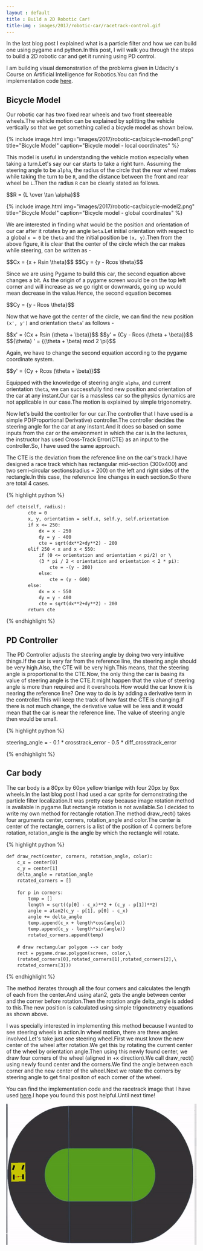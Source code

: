 ```yaml
---
layout : default
title : Build a 2D Robotic Car!
title-img : images/2017/robotic-car/racetrack-control.gif
---
```


In the last blog post I explained what is a particle filter and how we can build one using pygame and python.In this post, I will walk you through the steps to build a 2D robotic car and get it running using PD control.

<!--more-->

I am building visual demonstration of the problems given in Udacity's Course on Artificial Intelligence for Robotics.You can find the implementation code <a href='https://github.com/ioarun/ai-for-robotics-udacity/blob/master/visual-implementation/racetrack-control.py'>here</a>.

<h2> Bicycle Model </h2>

Our robotic car has two fixed rear wheels and two front steereable wheels.The vehicle motion can be explained by splitting the vehicle vertically so that we get something called a bicycle model as shown below.

{% include image.html img="images/2017/robotic-car/bicycle-model1.png" title="Bicycle Model" caption="Bicycle model - local coordinates" %}

This model is useful in understanding the vehicle motion especially when taking a turn.Let's say our car starts to take a right turn. Assuming the steering angle to be `alpha`, the radius of the circle that the rear wheel makes while taking the turn to be `R`, and the distance between the front and rear wheel be `L`.Then the radius `R` can be clearly stated as follows.

<html>
<head>
<script type="text/javascript" async
  src="https://cdnjs.cloudflare.com/ajax/libs/mathjax/2.7.0/MathJax.js?config=TeX-MML-AM_CHTML">
</script>
<head>
<body>
 $$R = {L \over \tan \alpha}$$
</body>
<html>

{% include image.html img="images/2017/robotic-car/bicycle-model2.png" title="Bicycle Model" caption="Bicycle model - global coordinates" %}

We are interested in finding what would be the position and orientation of our car after it rotates by an angle `beta`.Let initial orientation with respect to a global `x = 0` be `theta` and the initial position be `(x, y)`.Then from the above figure, it is clear that the center of the circle which the car makes while steering, can be written as -

<html>
<head>
<script type="text/javascript" async
  src="https://cdnjs.cloudflare.com/ajax/libs/mathjax/2.7.0/MathJax.js?config=TeX-MML-AM_CHTML">
</script>
<head>
<body>
 $$Cx = {x + Rsin \theta}$$
 $$Cy = {y - Rcos \theta}$$
</body>
<html>

Since we are using Pygame to build this car, the second equation above changes a bit. As the origin of a pygame screen would be on the top left corner and will increase as we go right or downwards, going up would mean decrease in the value.Hence, the second equation becomes

<html>
<head>
<script type="text/javascript" async
  src="https://cdnjs.cloudflare.com/ajax/libs/mathjax/2.7.0/MathJax.js?config=TeX-MML-AM_CHTML">
</script>
<head>
<body>
 $$Cy = {y - Rcos \theta}$$
</body>
<html>

Now that we have got the center of the circle, we can find the new position `(x', y')` and orientation `theta`' as follows -

<html>
<head>
<script type="text/javascript" async
  src="https://cdnjs.cloudflare.com/ajax/libs/mathjax/2.7.0/MathJax.js?config=TeX-MML-AM_CHTML">
</script>
<head>
<body>
 $$x' = {Cx + Rsin (\theta + \beta)}$$
 $$y' = {Cy - Rcos (\theta + \beta)}$$
 $${\theta} ' = {(\theta + \beta) mod 2 \pi}$$

</body>
<html>

Again, we have to change the second equation according to the pygame coordinate system.

<html>
<head>
<script type="text/javascript" async
  src="https://cdnjs.cloudflare.com/ajax/libs/mathjax/2.7.0/MathJax.js?config=TeX-MML-AM_CHTML">
</script>
<head>
<body>
 $$y' = {Cy + Rcos (\theta + \beta)}$$
</body>
<html>

Equipped with the knowledge of steering angle `alpha`, and current orientation `theta`, we can successfully find new position and orientation of the car at any instant.Our car is a massless car so the physics dynamics are not applicable in our case.The motion is explained by simple trigonometry.

Now let's build the controller for our car.The controller that I have used is a simple PD(Proportional Derivative) controller.The controller decides the steering angle for the car at any instant.And it does so based on some inputs from the car or the environment in which the car is.In the lectures, the instructor has used Cross-Track Error(CTE) as an input to the controller.So, I have used the same approach.

The CTE is the deviation from the reference line on the car's track.I have designed a race track which has rectangular mid-section (300x400) and two semi-circular sections(radius = 200) on the left and right sides of the rectangle.In this case, the reference line changes in each section.So there are total 4 cases.

{% highlight python %}

	def cte(self, radius):
			cte = 0
			x, y, orientation = self.x, self.y, self.orientation
			if x <= 250:
				dx = x - 250
				dy = y - 400
				cte = sqrt(dx**2+dy**2) - 200
			elif 250 < x and x < 550:
				if (0 <= orientation and orientation < pi/2) or \
				(3 * pi / 2 < orientation and orientation < 2 * pi):
					cte = -(y - 200)
				else:
				    cte = (y - 600)
			else:
				dx = x - 550
				dy = y - 400
				cte = sqrt(dx**2+dy**2) - 200
			return cte

{% endhighlight %}


<h2> PD Controller </h2>

The PD Controller adjusts the steering angle by doing two very intuitive things.If the car is very far from the reference line, the steering angle should be very high.Also, the CTE will be very high.This means, that the steering angle is proportional to the CTE.Now, the only thing the car is basing its value of steering angle is the CTE.It might happen that the value of steering angle is more than required and it overshoots.How would the car know it is nearing the reference line? One way to do is by adding a derivative term in the controller.This will keep the track of how fast the CTE is changing.If there is not much change, the derivative value will be less and it would mean that the car is near the reference line. The value of steering angle then would be small.

{% highlight python %}

steering_angle = - 0.1 * crosstrack_error - 0.5 * diff_crosstrack_error

{% endhighlight %}

<h2> Car body </h2>

The car body is a 80px by 60px yellow trianlge with four 20px by 6px wheels.In the last blog post I had used a car sprite for demonstrating the particle filter localization.It was pretty easy because image rotation method is available in pygame.But rectangle rotation is not available.So I decided to write my own method for rectangle rotation.The method draw_rect() takes four arguments center, corners, rotation_angle and color.The center is center of the rectangle, corners is a list of the position of 4 corners before rotation, rotation_angle is the angle by which the rectangle will rotate.

{% highlight python %}

	def draw_rect(center, corners, rotation_angle, color):
		c_x = center[0]
		c_y = center[1]
		delta_angle = rotation_angle
		rotated_corners = []

		for p in corners:
			temp = []
			length = sqrt((p[0] - c_x)**2 + (c_y - p[1])**2)
			angle = atan2(c_y - p[1], p[0] - c_x)
			angle += delta_angle
			temp.append(c_x + length*cos(angle))
			temp.append(c_y - length*sin(angle))
			rotated_corners.append(temp)
		
		# draw rectangular polygon --> car body
		rect = pygame.draw.polygon(screen, color,\
		(rotated_corners[0],rotated_corners[1],rotated_corners[2],\
		rotated_corners[3]))

{% endhighlight %}

<p> The method iterates through all the four corners and calculates the length of each from the center.And using atan2, gets the angle between center and the corner before rotation.Then the rotation angle delta_angle is added to this.The new position is calculated using simple trigonotmetry equations as shown above.</p>

<p>I was specially interested in implementing this method because I wanted to see steering wheels in action.In wheel motion, there are three angles involved.Let's take just one steering wheel.First we must know the new center of the wheel after rotation.We get this by rotating the current center of the wheel by orientation angle.Then using this newly found center, we draw four corners of the wheel (aligned in +x direction).We call draw_rect() using newly found center and the corners.We find the angle between each corner and the new center of the wheel.Next we rotate the corners by steering angle to get final positon of each corner of the wheel.</p>

You can find the implementation code and the racetrack image that I have used <a href='https://github.com/ioarun/ai-for-robotics-udacity/blob/master/visual-implementation/racetrack-control.py'>here</a>.I hope you found this post helpful.Until next time!

<img src="../images/2017/robotic-car/racetrack-control.gif" alt="Robotic Car">

